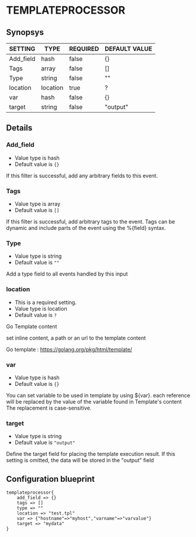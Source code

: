 # TEMPLATEPROCESSOR


## Synopsys


|  SETTING  |   TYPE   | REQUIRED | DEFAULT VALUE |
|-----------|----------|----------|---------------|
| Add_field | hash     | false    | {}            |
| Tags      | array    | false    | []            |
| Type      | string   | false    | ""            |
| location  | location | true     | ?             |
| var       | hash     | false    | {}            |
| target    | string   | false    | "output"      |


## Details

### Add_field
* Value type is hash
* Default value is `{}`

If this filter is successful, add any arbitrary fields to this event.

### Tags
* Value type is array
* Default value is `[]`

If this filter is successful, add arbitrary tags to the event. Tags can be dynamic
and include parts of the event using the %{field} syntax.

### Type
* Value type is string
* Default value is `""`

Add a type field to all events handled by this input

### location
* This is a required setting.
* Value type is location
* Default value is `?`

Go Template content

set inline content, a path or an url to the template content

Go template : https://golang.org/pkg/html/template/

### var
* Value type is hash
* Default value is `{}`

You can set variable to be used in template by using ${var}.
each reference will be replaced by the value of the variable found in Template's content
The replacement is case-sensitive.

### target
* Value type is string
* Default value is `"output"`

Define the target field for placing the template execution result. If this setting is omitted,
the data will be stored in the "output" field



## Configuration blueprint

```
templateprocessor{
	add_field => {}
	tags => []
	type => ""
	location => "test.tpl"
	var => {"hostname"=>"myhost","varname"=>"varvalue"}
	target => "mydata"
}
```
